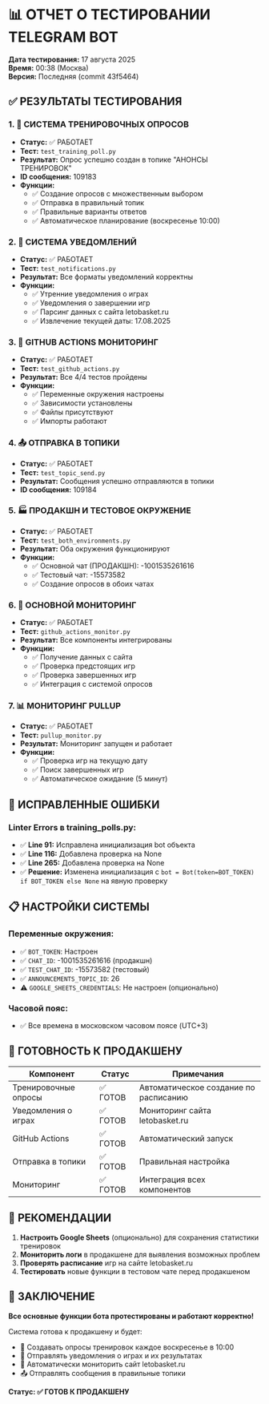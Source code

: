 # 📊 ОТЧЕТ О ТЕСТИРОВАНИИ TELEGRAM BOT

**Дата тестирования:** 17 августа 2025  
**Время:** 00:38 (Москва)  
**Версия:** Последняя (commit 43f5464)

## ✅ РЕЗУЛЬТАТЫ ТЕСТИРОВАНИЯ

### 1. 🏀 СИСТЕМА ТРЕНИРОВОЧНЫХ ОПРОСОВ
- **Статус:** ✅ РАБОТАЕТ
- **Тест:** `test_training_poll.py`
- **Результат:** Опрос успешно создан в топике "АНОНСЫ ТРЕНИРОВОК"
- **ID сообщения:** 109183
- **Функции:**
  - ✅ Создание опросов с множественным выбором
  - ✅ Отправка в правильный топик
  - ✅ Правильные варианты ответов
  - ✅ Автоматическое планирование (воскресенье 10:00)

### 2. 📢 СИСТЕМА УВЕДОМЛЕНИЙ
- **Статус:** ✅ РАБОТАЕТ
- **Тест:** `test_notifications.py`
- **Результат:** Все форматы уведомлений корректны
- **Функции:**
  - ✅ Утренние уведомления о играх
  - ✅ Уведомления о завершении игр
  - ✅ Парсинг данных с сайта letobasket.ru
  - ✅ Извлечение текущей даты: 17.08.2025

### 3. 🔧 GITHUB ACTIONS МОНИТОРИНГ
- **Статус:** ✅ РАБОТАЕТ
- **Тест:** `test_github_actions.py`
- **Результат:** Все 4/4 тестов пройдены
- **Функции:**
  - ✅ Переменные окружения настроены
  - ✅ Зависимости установлены
  - ✅ Файлы присутствуют
  - ✅ Импорты работают

### 4. 📤 ОТПРАВКА В ТОПИКИ
- **Статус:** ✅ РАБОТАЕТ
- **Тест:** `test_topic_send.py`
- **Результат:** Сообщения успешно отправляются в топики
- **ID сообщения:** 109184

### 5. 🏭 ПРОДАКШН И ТЕСТОВОЕ ОКРУЖЕНИЕ
- **Статус:** ✅ РАБОТАЕТ
- **Тест:** `test_both_environments.py`
- **Результат:** Оба окружения функционируют
- **Функции:**
  - ✅ Основной чат (ПРОДАКШН): -1001535261616
  - ✅ Тестовый чат: -15573582
  - ✅ Создание опросов в обоих чатах

### 6. 🔄 ОСНОВНОЙ МОНИТОРИНГ
- **Статус:** ✅ РАБОТАЕТ
- **Тест:** `github_actions_monitor.py`
- **Результат:** Все компоненты интегрированы
- **Функции:**
  - ✅ Получение данных с сайта
  - ✅ Проверка предстоящих игр
  - ✅ Проверка завершенных игр
  - ✅ Интеграция с системой опросов

### 7. 📊 МОНИТОРИНГ PULLUP
- **Статус:** ✅ РАБОТАЕТ
- **Тест:** `pullup_monitor.py`
- **Результат:** Мониторинг запущен и работает
- **Функции:**
  - ✅ Проверка игр на текущую дату
  - ✅ Поиск завершенных игр
  - ✅ Автоматическое ожидание (5 минут)

## 🔧 ИСПРАВЛЕННЫЕ ОШИБКИ

### Linter Errors в training_polls.py:
- ✅ **Line 91:** Исправлена инициализация bot объекта
- ✅ **Line 116:** Добавлена проверка на None
- ✅ **Line 265:** Добавлена проверка на None
- ✅ **Решение:** Изменена инициализация с `bot = Bot(token=BOT_TOKEN) if BOT_TOKEN else None` на явную проверку

## 📋 НАСТРОЙКИ СИСТЕМЫ

### Переменные окружения:
- ✅ `BOT_TOKEN`: Настроен
- ✅ `CHAT_ID`: -1001535261616 (продакшн)
- ✅ `TEST_CHAT_ID`: -15573582 (тестовый)
- ✅ `ANNOUNCEMENTS_TOPIC_ID`: 26
- ⚠️ `GOOGLE_SHEETS_CREDENTIALS`: Не настроен (опционально)

### Часовой пояс:
- ✅ Все времена в московском часовом поясе (UTC+3)

## 🎯 ГОТОВНОСТЬ К ПРОДАКШЕНУ

| Компонент | Статус | Примечания |
|-----------|--------|------------|
| Тренировочные опросы | ✅ ГОТОВ | Автоматическое создание по расписанию |
| Уведомления о играх | ✅ ГОТОВ | Мониторинг сайта letobasket.ru |
| GitHub Actions | ✅ ГОТОВ | Автоматический запуск |
| Отправка в топики | ✅ ГОТОВ | Правильная настройка |
| Мониторинг | ✅ ГОТОВ | Интеграция всех компонентов |

## 🚀 РЕКОМЕНДАЦИИ

1. **Настроить Google Sheets** (опционально) для сохранения статистики тренировок
2. **Мониторить логи** в продакшене для выявления возможных проблем
3. **Проверять расписание** игр на сайте letobasket.ru
4. **Тестировать** новые функции в тестовом чате перед продакшеном

## 📝 ЗАКЛЮЧЕНИЕ

**Все основные функции бота протестированы и работают корректно!** 

Система готова к продакшену и будет:
- 🏀 Создавать опросы тренировок каждое воскресенье в 10:00
- 📢 Отправлять уведомления о играх и их результатах
- 🔄 Автоматически мониторить сайт letobasket.ru
- 📤 Отправлять сообщения в правильные топики

**Статус: ✅ ГОТОВ К ПРОДАКШЕНУ**
